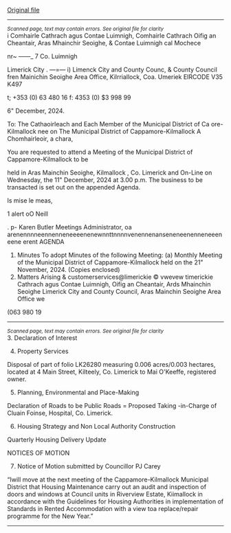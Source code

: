 [Original file](https://www.limerick.ie/sites/default/files/media/documents/2024-12/agenda-meeting-of-the-municipal-district-of-cappamore-kilmallock.pdf)

---
*<small>Scanned page, text may contain errors. See original file for clarity</small>*  
i Comhairle Cathrach agus Contae Luimnigh,
Comhairle Cathrach Oifig an Cheantair, Aras Mhainchir Seoighe,
& Contae Luimnigh cal Mochece

nr~ ——_ 7 Co. Luimnigh

Limerick City .
—=— i) Limenck City and County Counc,
& County Council fren Mainichin Seoighe Area Office,
Kilrriallock,
Coa. Umeriek
EIRCODE V35 K497

t; +353 (0) 63 480 16
f: 4353 (0) $3 998 99

6" December, 2024.

To: The Cathaoirleach and Each Member of the Municipal District of Ca ore-Kilmallock
nee on The Municipal District of Cappamore-Kilmallock
A Chomhairleoir, a chara,

You are requested to attend a Meeting of the Municipal District of Cappamore-Kilmallock to be

held in Aras Mainchin Seoighe, Kilmallock , Co. Limerick and On-Line on Wednesday, the 11"
December, 2024 at 3.00 p.m. The business to be transacted is set out on the appended Agenda.

Is mise le meas,

1 alert oO Neill

. p- Karen Butler
Meetings Administrator,
oa arenennnneennenneneeeenenewnnttnnnnvenennenanseneneenenneneeeneene erent
AGENDA
1. Minutes
To adopt Minutes of the following Meeting:
(a) Monthly Meeting of the Municipal District of Cappamore-Kilmallock held on the 21"
November, 2024.
(Copies enclosed)
2. Matters Arising
& customerservices@limerickie
© vwevew timerickie
Cathrach agus Contae Luimnigh, Oifig an Cheantair, Ards Mhainchin Seoighe
Limerick City and County Council, Aras Mainchin Seoighe Area Office we

(063 980 19


---
*<small>Scanned page, text may contain errors. See original file for clarity</small>*  
3. Declaration of Interest

4. Property Services

Disposal of part of folio LK26280 measuring 0.006 acres/0.003 hectares, located at 4 Main
Street, Kilteely, Co. Limerick to Mai O'Keeffe, registered owner.

5. Planning, Environmental and Place-Making

Declaration of Roads to be Public Roads = Proposed Taking -in-Charge of Cluain Foinse,
Hospital, Co. Limerick.

6. Housing Strategy and Non Local Authority Construction

Quarterly Housing Delivery Update

NOTICES OF MOTION

7. Notice of Motion submitted by Councillor PJ Carey

“Iwill move at the next meeting of the Cappamore-Kilmallock Municipal District that Housing
Maintenance carry out an audit and inspection of doors and windows at Council units in
Riverview Estate, Kiimallock in accordance with the Guidelines for Housing Authorities in
implementation of Standards in Rented Accommodation with a view toa replace/repair
programme for the New Year.”



---
